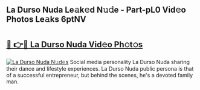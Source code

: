## La Durso Nuda Le𝚊k𝚎d N𝚞𝚍e - Part-pL0 Vid𝚎o Photos Le𝚊ks 6ptNV

# <h2><a href="http://fbbxzd.evod.top/?m=La+Durso+Nuda">🔗 👉🔴 La Durso Nuda Vid𝚎o Ph𝚘t𝚘s</a></h2>

[![La Durso Nuda N𝚞d𝚎s](https://i.imgur.com/8V9OHl7.gif)](http://fbbxzd.evod.top/?m=La+Durso+Nuda)
Social media personality La Durso Nuda sharing their dance and lifestyle experiences. La Durso Nuda public persona is that of a successful entrepreneur, but behind the scenes, he's a devoted family man. 
